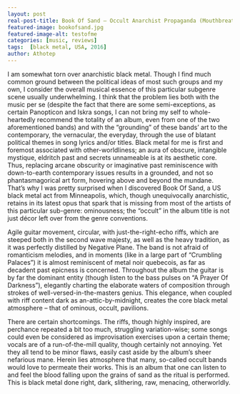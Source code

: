```yaml
---
layout: post
real-post-title: Book Of Sand – Occult Anarchist Propaganda (Mouthbreather Records, 2016)
featured-image: bookofsand.jpg
featured-image-alt: testofme
categories: [music, reviews]
tags:  [black metal, USA, 2016]
author: Athotep
---
```

I am somewhat torn over anarchistic black metal. Though I find much common ground between the political ideas of most such groups and my own, I consider the overall musical essence of this particular subgenre scene usually underwhelming. I think that the problem lies both with the music per se (despite the fact that there are some semi-exceptions, as certain Panopticon and Iskra songs, I can not bring my self to whole-heartedly recommend the totality of an album, even from one of the two aforementioned bands) and with the “grounding” of these bands’ art to the contemporary, the vernacular, the everyday, through the use of blatant political themes in song lyrics and/or titles. Black metal for me is first and foremost associated with other-worldliness; an aura of obscure, intangible mystique, eldritch past and secrets unnameable is at its aesthetic core. Thus, replacing arcane obscurity or imaginative past reminiscence with down-to-earth contemporary issues results in a grounded, and not so phantasmagorical art form, hovering above and beyond the mundane. That’s why I was pretty surprised when I discovered Book Of Sand, a US black metal act from Minneapolis, which, though unequivocally anarchistic, retains in its latest opus that spark that is missing from most of the artists of this particular sub-genre: ominousness; the “occult” in the album title is not just décor left over from the genre conventions.

Agile guitar movement, circular, with just-the-right-echo riffs, which are steeped both in the second wave majesty, as well as the heavy tradition, as it was perfectly distilled by Negative Plane. The band is not afraid of romanticism melodies, and in moments (like in a large part of “Crumbling Palaces”) it is almost reminiscent of metal noir quebecois, as far as decadent past epicness is concerned. Throughout the album the guitar is by far the dominant entity (though listen to the bass pulses on “A Prayer Of Darkness”), elegantly charting the elaborate waters of composition through strokes of well-versed-in-the-masters genius. This elegance, when coupled with riff content dark as an-attic-by-midnight, creates the core black metal atmosphere – that of ominous, occult, pavilions.

There are certain shortcomings. The riffs, though highly inspired, are perchance repeated a bit too much, struggling variation-wise; some songs could even be considered as improvisation exercises upon a certain theme; vocals are of a run-of-the-mill quality, though certainly not annoying. Yet they all tend to be minor flaws, easily cast aside by the album’s sheer nefarious mane. Herein lies atmosphere that many, so-called occult bands would love to permeate their works. This is an album that one can listen to and feel the blood falling upon the grains of sand as the ritual is performed. This is black metal done right, dark, slithering, raw, menacing, otherworldly.